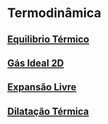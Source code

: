 # Termodinâmica

## [Equilibrio Térmico ](p5js/EquilibrioTermico/index.html)

## [Gás Ideal 2D](p5js/Colisoes2D/index.html)

## [Expansão Livre](p5js/FreeExpansion/index.html)

## [Dilatação Térmica](p5js/Dilatacao/index.html)
